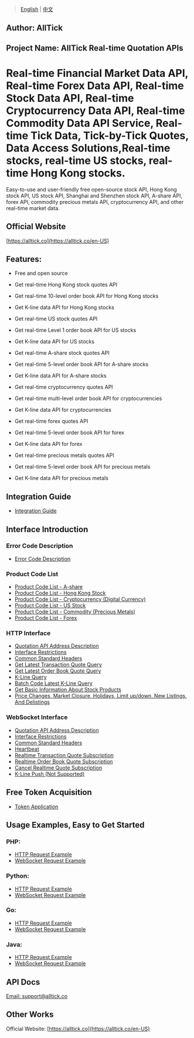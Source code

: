 > [English](./README.md) | [中文](./README_cn.md)

## Author: AllTick

## Project Name: AllTick Real-time Quotation APIs

# Real-time Financial Market Data API, Real-time Forex Data API, Real-time Stock Data API, Real-time Cryptocurrency Data API, Real-time Commodity Data API Service, Real-time Tick Data, Tick-by-Tick Quotes, Data Access Solutions,Real-time stocks, real-time US stocks, real-time Hong Kong stocks.

Easy-to-use and user-friendly free open-source stock API, Hong Kong stock API, US stock API, Shanghai and Shenzhen stock API, A-share API, forex API, commodity precious metals API, cryptocurrency API, and other real-time market data.

## Official Website
[https://alltick.co](https://alltick.co/en-US)

## Features:

- Free and open source

- Get real-time Hong Kong stock quotes API

- Get real-time 10-level order book API for Hong Kong stocks

- Get K-line data API for Hong Kong stocks

- Get real-time US stock quotes API

- Get real-time Level 1 order book API for US stocks

- Get K-line data API for US stocks

- Get real-time A-share stock quotes API

- Get real-time 5-level order book API for A-share stocks

- Get K-line data API for A-share stocks

- Get real-time cryptocurrency quotes API

- Get real-time multi-level order book API for cryptocurrencies

- Get K-line data API for cryptocurrencies

- Get real-time forex quotes API

- Get real-time 5-level order book API for forex

- Get K-line data API for forex

- Get real-time precious metals quotes API

- Get real-time 5-level order book API for precious metals

- Get K-line data API for precious metals


## Integration Guide
- [Integration Guide](./access_guide.md)

## Interface Introduction
### Error Code Description
- [Error Code Description](./error_code_description.md)

### Product Code List
- [Product Code List - A-share](./product_code_list_A_stock.md)
- [Product Code List - Hong Kong Stock](./product_code_list_HK_stock.md)
- [Product Code List - Cryptocurrency (Digital Currency)](./product_code_list_cryptocurrency.md)
- [Product Code List - US Stock](./product_code_list_US_stock.md)
- [Product Code List - Commodity (Precious Metals)](./product_code_list_commodities_gold.md)
- [Product Code List - Forex](./product_code_list_forex.md)

### HTTP Interface
- [Quotation API Address Description](./http_interface/api_address_description.md)
- [Interface Restrictions](./http_interface/interface_limitation.md)
- [Common Standard Headers](./http_interface/common_standard_header.md)
- [Get Latest Transaction Quote Query](./http_interface/latest_transaction_price_query.md)
- [Get Latest Order Book Quote Query](./http_interface/latest_order_book_price_query.md)
- [K-Line Query](./http_interface/kline_query.md)
- [Batch Code Latest K-Line Query](./http_interface/batch_kline_query.md)
- [Get Basic Information About Stock Products](./http_interface/static_query.md)
- [Price Changes, Market Closure, Holidays, Limit up/down, New Listings, And Delistings](./http_interface/price_changes_closure_holidays_delistings.md)

### WebSocket Interface
- [Quotation API Address Description](./websocket_interface/api_address_description.md)
- [Interface Restrictions](./websocket_interface/interface_limitation.md)
- [Common Standard Headers](./websocket_interface/common_standard_header.md)
- [Heartbeat](./websocket_interface/heartbeat.md)
- [Realtime Transaction Quote Subscription](./websocket_interface/realtime_transaction_quote_subscription.md)
- [Realtime Order Book Quote Subscription](./websocket_interface/realtime_order_book_quote_subscription.md)
- [Cancel Realtime Quote Subscription](./websocket_interface/cancel_realtime_quote_subscription.md)
- [K-Line Push (Not Supported)](./websocket_interface/k_line_push.md)

## Free Token Acquisition
- [Token Application](./token_application.md)

## Usage Examples, Easy to Get Started
### PHP:

- [HTTP Request Example](./Examples/PHP/php_http_curl.php)
- [WebSocket Request Example](./Examples/PHP/php_websocket_workerman.php)

### Python:

- [HTTP Request Example](./Examples/Python/http_python_example.py)
- [WebSocket Request Example](./Examples/Python/websocket_python_example.py)

### Go:
- [HTTP Request Example](./Examples/Go/http_go_example.go)
- [WebSocket Request Example](./Examples/Go/websocket_go_example.go)

### Java:
- [HTTP Request Example](./Examples/Java/HttpJavaExample.java)
- [WebSocket Request Example](./Examples/Java/WebSocketJavaExample.java)

## API Docs
[Email: support@alltick.co](https://apis.alltick.co/)

## Other Works
Official Website: [https://alltick.co](https://alltick.co/en-US)
